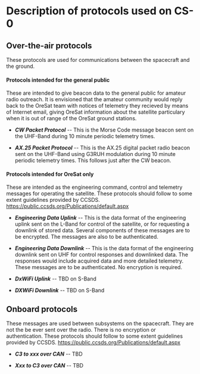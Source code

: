 # Description of protocols used on CS-0

## Over-the-air protocols
These protocols are used for communications between the spacecraft and the ground.

#### Protocols intended for the general public
These are intended to give beacon data to the general public for amateur radio outreach. It is envisioned that the amateur community would reply back to the OreSat team with notices of telemetry they recieved by means of Internet email, giving OreSat information about the satellite particulary when it is out of range of the OreSat ground stations.

* ___CW Packet Protocol___
   -- This is the Morse Code message beacon sent on the UHF-Band during 10 minute periodic telemetry times.

* ___AX.25 Packet Protocol___
   -- This is the AX.25 digital packet radio beacon sent on the UHF-Band using G3RUH modulation during 10 minute periodic telemetry times. This follows just after the CW beacon.

#### Protocols intended for OreSat only
These are intended as the engineering command, control and telemetry messages for operating the satellite. These protocols should follow to some extent guidelines provided by CCSDS. https://public.ccsds.org/Publications/default.aspx


* ___Engineering Data Uplink___
   -- This is the data format of the engineering uplink sent on the L-Band for control of the satellite, or for requesting a downlink of stored data. Several components of these messages are to be encrypted. The messages are also to be authenticated.
   
* ___Engineering Data Downlink___
   -- This is the data format of the engineering downlink sent on UHF for control responses and downlinked data. The responses would include acquired data and more detailed telemetry. These messages are to be authenticated. No encryption is required.
   
* ___DxWiFi Uplink___
   -- TBD on S-Band

* ___DXWiFi Downlink___
   -- TBD on S-Band

## Onboard protocols
These messages are used between subsystems on the spacecraft. They are not the be ever sent over the radio. There is no encryption or authentication. These protocols should follow to some extent guidelines provided by CCSDS. https://public.ccsds.org/Publications/default.aspx

* ___C3 to xxx over CAN___
  -- TBD

* ___Xxx to C3 over CAN___
  -- TBD

